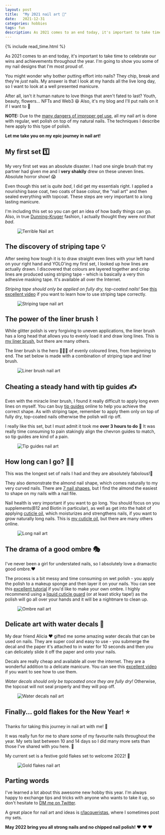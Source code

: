 ```yaml
---
layout: post
title:  "My 2021 nail art 💅"
date:   2021-12-31
categories: hobbies
tags: fun
description: As 2021 comes to an end today, it's important to take time to celebrate our wins and achievements throughout the year. I'm going to show you some of my nail designs that I'm most proud of. You might wonder why bother putting effort into nails? They chip, break and they're just nails. My answer is that I look at my hands all the live long day, so I want to look at a well presented manicure. After all, isn't it human nature to love things that aren't fated to last? Youth, beauty, flowers... NFTs and Web3 😆 Also, it's my blog and I'll put nails on it if I want to 💅 Let me take you on my epic journey in nail art!
---
```


{% include read_time.html %}

As 2021 comes to an end today, it's important to take time to celebrate our wins and achievements throughout the year. I'm going to show you some of my nail designs that I'm most proud of.

You might wonder why bother putting effort into nails? They chip, break and they're _just_ nails. My answer is that I look at my hands all the live long day, so I want to look at a well presented manicure.

After all, isn't it human nature to love things that aren't fated to last? Youth, beauty, flowers... NFTs and Web3 😆
Also, it's my blog and I'll put nails on it if I want to 💅

**NOTE:** Due to the [many dangers of improper gel use](https://www.annabellelouise.co.uk/the-nail-files-blog/item/10-do-acrylics-and-gel-polish-ruin-your-nails-the-truth), all my nail art is done with regular, wet polish on top of my natural nails. The techniques I describe here apply to this type of polish. 

**Let me take you on my epic journey in nail art!**

## My first set 1️⃣
My very first set was an absolute disaster. I had one single brush that my partner had given me and I **very shakily** drew on these uneven lines. Absolute horror show! 😱 

Even though this set is _quite bad_, I did get my essentials right. I applied a nourishing base coat, two coats of base colour, the "nail art" and then sealed everything with topcoat. These steps are very important to a long lasting manicure. 

I'm including this set so you can get an idea of how badly things can go. Also, in true [Dunning-Kruger](https://www.britannica.com/science/Dunning-Kruger-effect) fashion, I actually thought they were _not that bad_.
<div class="container">
    <div class="row">
        <figure class="centered">
            <img class="centered halfSize" src="{{site.baseurl}}/assets/nails/first_set.jpeg" alt="Terrible Nail art">
        </figure>
    </div>
</div>

## The discovery of striping tape 💡
After seeing how tough it is to draw straight even lines with your left hand on your right hand and YOLO'ing my first set, I looked up how lines are actually drawn. I discovered that colours are layered together and crisp lines are produced using striping tape - which is basically a very thin adhesive masking tape. It's available all over the Internet.

_Striping tape should only be applied on fully dry, top-coated nails!_ See [this excellent video](https://www.youtube.com/watch?v=VbZv5dCGGcw) if you want to learn how to use striping tape correctly.
<div class="container">
    <div class="row">
        <figure class="centered">
            <img class="centered halfSize" src="{{site.baseurl}}/assets/nails/striping_tape.jpeg" alt="Striping tape nail art">
        </figure>
    </div>
</div>

## The power of the liner brush ⌇
While glitter polish is very forgiving to uneven applications, the liner brush has a long head that allows you to evenly load it and draw long lines. This is [my liner brush](https://peacci.com/products/251-liner-brush-5060727563016.html), but there are many others.

The liner brush is the hero 🦸🏻‍♀️ of evenly coloured lines, from beginning to end. The set below is made with a combination of striping tape and liner brush.
<div class="container">
    <div class="row">
        <figure class="centered">
            <img class="centered halfSize" src="{{site.baseurl}}/assets/nails/liner_brush.jpeg" alt="Liner brush nail art">
        </figure>
    </div>
</div>

## Cheating a steady hand with tip guides ✍️
Even with the miracle liner brush, I found it really difficult to apply long even lines on myself. You can buy [tip guides](https://www.amazon.co.uk/Packs-French-Manicure-Tip-Guides/dp/B004MXK9SO) online to help you achieve the correct shape. As with striping tape, remember to apply them only on top of fully dry, top-coated nails otherwise the polish will rip off.

I really like this set, but I must admit it took me **over 3 hours to do** 🙈 It was really time consuming to pain stakingly align the chevron guides to match, so tip guides are kind of a pain. 
<div class="container">
    <div class="row">
        <figure class="centered">
            <img class="centered halfSize" src="{{site.baseurl}}/assets/nails/tip_guides.jpeg" alt="Tip guides nail art">
        </figure>
    </div>
</div>

## How long can I go? 🤷‍♀️
This was the longest set of nails I had and they are absolutely fabolous!💯

They also demonstrate the almond nail shape, which comes naturally to my very curved nails. There are [7 nail shapes](https://graziadaily.co.uk/beauty-hair/nails/nail-shapes-types/), but I find the almond the easiest to shape on my nails with a nail file.

Nail health is very important if you want to go long. You should focus on you supplements(B12 and Biotin in particular), as well as get into the habit of applying [cuticle oil](https://www.healthline.com/health/cuticle-oil), which moisturizes and strengthens nails, if you want to grow naturally long nails. This is [my cuticle oil](https://peacci.com/nail-polish/202-cuticle-oil-5060727561616.html), but there are many others online. 
<div class="container">
    <div class="row">
        <figure class="centered">
            <img class="centered halfSize" src="{{site.baseurl}}/assets/nails/long_nails.jpeg" alt="Long nail art">
        </figure>
    </div>
</div>

## The drama of a good ombre 🎭
I've never been a girl for understated nails, so I absolutely love a dramactic good ombre.❤️

The process is a bit messy and time consuming on wet polish - you apply the polish to a makeup sponge and then layer it on your nails. You can see this [excellent tutorial](https://www.youtube.com/watch?v=hwlBobg0djc) if you'd like to make your own ombre.
I highly recommend using a [liquid cuticle guard](https://moyou.co.uk/products/cuticle-guard-10-ml) (or at least sticky tape!) as the polish will go all over your hands and it will be a nightmare to clean up.
<div class="container">
    <div class="row">
        <figure class="centered">
            <img class="centered halfSize" src="{{site.baseurl}}/assets/nails/ombre.jpeg" alt="Ombre nail art">
        </figure>
    </div>
</div>

## Delicate art with water decals 🌊
My dear friend Alicia ❤️ gifted me some amazing water decals that can be used on nails. They are super cool and easy to use - you submerge the decal and the paper it's attached to in water for 10 seconds and then you can delicately slide it off the paper and onto your nails. 

Decals are really cheap and available all over the internet. They are a wonderful addition to a delicate manicure. You can see this [excellent video](https://www.youtube.com/watch?v=pPtLU17r-To) if you want to see how to use them.

_Water decals should only be topcoated once they are fully dry!_ Otherwise, the topcoat will not seal properly and they will pop off. 
<div class="container">
    <div class="row">
        <figure class="centered">
            <img class="centered halfSize" src="{{site.baseurl}}/assets/nails/water_decals.jpeg" alt="Water decals nail art">
        </figure>
    </div>
</div>

## Finally... gold flakes for the New Year! ⭐️
Thanks for taking this journey in nail art with me! 🥳 

It was really fun for me to share some of my favourite nails throughout the year. My sets last between 10 and 14 days so I did many more sets than those I've shared with you here. 🙈

My current set is a festive gold flakes set to welcome 2022! 🍾
<div class="container">
    <div class="row">
        <figure class="centered">
            <img class="centered halfSize" src="{{site.baseurl}}/assets/nails/gold_flakes.jpeg" alt="Gold flakes nail art">
        </figure>
    </div>
</div>

## Parting words
I've learned a lot about this awesome new hobby this year. I'm always happy to exchange tips and tricks with anyone who wants to take it up, so don't hesitate to [DM me on Twitter](https://twitter.com/classic_addetz). 

A great place for nail art and ideas is [r/lacqueristas](https://www.reddit.com/r/lacqueristas/), where I sometimes post my sets. 

**May 2022 bring you all strong nails and no chipped nail polish!** ❤️ ❤️ ❤️


